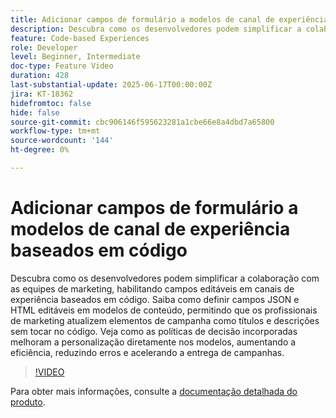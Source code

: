 ```yaml
---
title: Adicionar campos de formulário a modelos de canal de experiência baseados em código
description: Descubra como os desenvolvedores podem simplificar a colaboração com as equipes de marketing, habilitando campos editáveis em canais de experiência baseados em código. Saiba como definir campos JSON e HTML editáveis em modelos de conteúdo, permitindo que os profissionais de marketing atualizem elementos de campanha como títulos e descrições sem tocar no código. Veja como as políticas de decisão incorporadas melhoram a personalização diretamente nos modelos, aumentando a eficiência, reduzindo erros e acelerando a entrega de campanhas.
feature: Code-based Experiences
role: Developer
level: Beginner, Intermediate
doc-type: Feature Video
duration: 428
last-substantial-update: 2025-06-17T00:00:00Z
jira: KT-18362
hidefromtoc: false
hide: false
source-git-commit: cbc906146f595623281a1cbe66e8a4dbd7a65800
workflow-type: tm+mt
source-wordcount: '144'
ht-degree: 0%

---
```



# Adicionar campos de formulário a modelos de canal de experiência baseados em código

Descubra como os desenvolvedores podem simplificar a colaboração com as equipes de marketing, habilitando campos editáveis em canais de experiência baseados em código. Saiba como definir campos JSON e HTML editáveis em modelos de conteúdo, permitindo que os profissionais de marketing atualizem elementos de campanha como títulos e descrições sem tocar no código. Veja como as políticas de decisão incorporadas melhoram a personalização diretamente nos modelos, aumentando a eficiência, reduzindo erros e acelerando a entrega de campanhas.

>[!VIDEO](https://video.tv.adobe.com/v/3463990/?learn=on&enablevpops)

Para obter mais informações, consulte a [documentação detalhada do produto](https://experienceleague.adobe.com/en/docs/journey-optimizer/using/channels/code-based-experience/create-code-based-experiences/code-based-form-fields).
